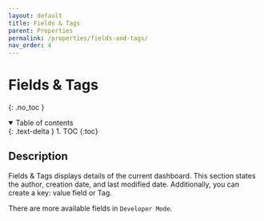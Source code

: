 ```yaml
---
layout: default
title: Fields & Tags
parent: Properties
permalink: /properties/fields-and-tags/
nav_order: 4
---
```


# Fields & Tags 
{: .no_toc }

<details open markdown="block">
  <summary>
    Table of contents
  </summary>
  {: .text-delta }
1. TOC
{:toc}
</details>

## Description
Fields & Tags displays details of the current dashboard. This section states the author, creation date, and last modified date. Additionally, you can create a key: value field or Tag. 

There are more available fields in `Developer Mode`. 
